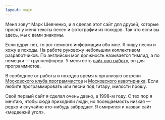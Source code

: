 ```yaml
---
layout: main
---
```


Меня зовут Марк Шевченко, и я сделал этот сайт для друзей, которые просят у меня тексты песен и фотографии из походов.
Так что если вы здесь, мы с вами знакомы.

Если вдруг нет, то вот немного информации обо мне. Я пишу песни и хожу в походы. На работе руковожу небольшим
коллективом разработчиков. По английски моя должность называется тимлид, а по немецки&nbsp;&mdash; группенфюрер. У
меня есть <a href="http://markshevchenko.pro">сайт про работу</a>, он для программистов.

В свободное от работы и походов время я организую встречи <a href="http://prog.msk.ru">Московского клуба программистов</a>
и <a href="https://www.meetup.com/ru-RU/bardmsk/">Московского квартирника</a>. Если любите программировать или песни под гитару,
милости прошу.

Свой первый сайт я сделал очень давно, в 1998-м году. С тех пор я мечтаю, чтобы сюда приходили люди, но
посещаемость низкая&nbsp;&mdash; редко и случайно кто-нибудь забредает. Я смирился и назвал сайт &laquo;медвежий угол&raquo;.
